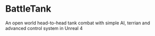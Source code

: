 # BattleTank
An open world head-to-head tank combat with simple AI, terrian and advanced control system in Unreal 4
